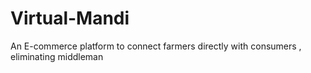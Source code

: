 # Virtual-Mandi
An E-commerce platform to connect farmers directly with consumers , eliminating middleman
